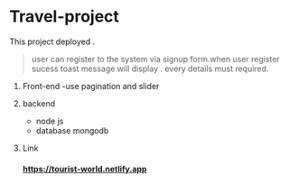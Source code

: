 # Travel-project
This project deployed .

>user can register to the system via signup form.when user register sucess toast message will display . every details must required.

1. Front-end
   -use pagination and slider
   
2. backend
   - node js 
   - database mongodb
     
3. Link
     
     #### https://tourist-world.netlify.app
